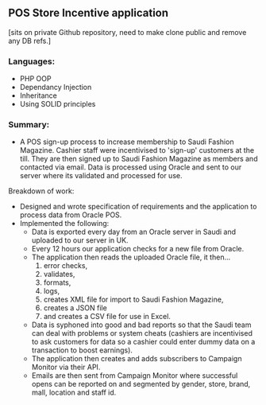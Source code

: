 ## POS Store Incentive application

[sits on private Github repository, need to make clone public and remove any DB refs.]

### Languages:
- PHP OOP
- Dependancy Injection
- Inheritance
- Using SOLID principles

### Summary:
- A POS sign-up process to increase membership to Saudi Fashion Magazine. Cashier staff were incentivised to 'sign-up' customers at the till. They are then signed up to Saudi Fashion Magazine as members and contacted via email.  Data is processed using Oracle and sent to our server where its validated and processed for use.

Breakdown of work:
- Designed and wrote specification of requirements and the application to process data from Oracle POS.
- Implemented the following:
	- Data is exported every day from an Oracle server in Saudi and uploaded to our server in UK.
	- Every 12 hours our application checks for a new file from Oracle.
	- The application then reads the uploaded Oracle file, it then... 
		1. error checks,
		2. validates,
		3. formats,
		4. logs, 
		5. creates XML file for import to Saudi Fashion Magazine, 
		6. creates a JSON file
		7. and creates a CSV file for use in Excel.
	- Data is syphoned into good and bad reports so that the Saudi team can deal with problems or system cheats (cashiers are incentivised to ask customers for data so a cashier could enter dummy data on a transaction to boost earnings).
	- The application then creates and adds subscribers to Campaign Monitor via their API. 
	- Emails are then sent from Campaign Monitor where successful opens can be reported on and segmented by gender, store, brand, mall, location and staff id.
